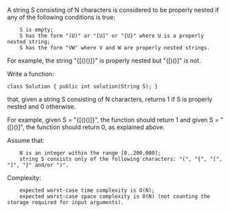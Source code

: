 

A string S consisting of N characters is considered to be properly nested if any of the following conditions is true:

        S is empty;
        S has the form "(U)" or "[U]" or "{U}" where U is a properly nested string;
        S has the form "VW" where V and W are properly nested strings.

For example, the string "{[()()]}" is properly nested but "([)()]" is not.

Write a function:

    class Solution { public int solution(String S); }

that, given a string S consisting of N characters, returns 1 if S is properly nested and 0 otherwise.

For example, given S = "{[()()]}", the function should return 1 and given S = "([)()]", the function should return 0, as explained above.

Assume that:

        N is an integer within the range [0..200,000];
        string S consists only of the following characters: "(", "{", "[", "]", "}" and/or ")".

Complexity:

        expected worst-case time complexity is O(N);
        expected worst-case space complexity is O(N) (not counting the storage required for input arguments).

